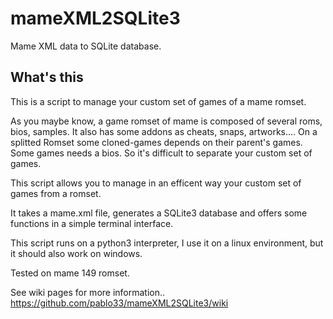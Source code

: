 # mameXML2SQLite3
Mame XML data to SQLite database.

## What's this
This is a script to manage your custom set of games of a mame romset.  

As you maybe know, a game romset of mame is composed of several roms, bios, samples. It also has some addons as cheats, snaps, artworks.... On a splitted Romset some cloned-games depends on their parent's games. Some games needs a bios. So it's difficult to separate your custom set of games.  

This script allows you to manage in an efficent way your custom set of games from a romset.  

It takes a mame.xml file, generates a SQLite3 database and offers some functions in a simple terminal interface.  

This script runs on a python3 interpreter, I use it on a linux environment, but it should also work on windows.  

Tested on mame 149 romset.  

See wiki pages for more information.. https://github.com/pablo33/mameXML2SQLite3/wiki
